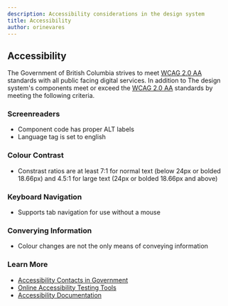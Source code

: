 ```yaml
---
description: Accessibility considerations in the design system
title: Accessibility
author: orinevares
---
```


## Accessibility

The Government of British Columbia strives to meet [WCAG 2.0 AA](https://www.w3.org/TR/WCAG20/) standards with all public facing digital services. In addition to The design system's components meet or exceed the [WCAG 2.0 AA](https://www.w3.org/TR/WCAG20/) standards by meeting the following criteria.

### Screenreaders

* Component code has proper ALT labels
* Language tag is set to english

### Colour Contrast
* Constrast ratios are at least 7:1 for normal text (below 24px or bolded 18.66px) and 4.5:1 for large text (24px or bolded 18.66px and above)

### Keyboard Navigation
* Supports tab navigation for use without a mouse

### Converying Information
* Colour changes are not the only means of conveying information

### Learn More
* [Accessibility Contacts in Government]()
* [Online Accessibility Testing Tools]()
* [Accessibility Documentation]()
